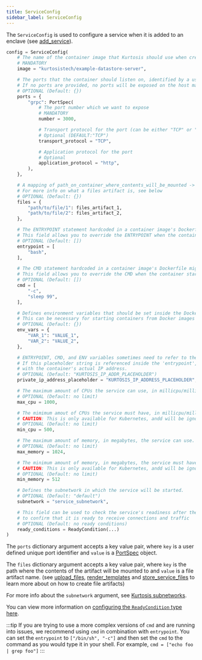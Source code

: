 ```yaml
---
title: ServiceConfig
sidebar_label: ServiceConfig
---
```


The `ServiceConfig` is used to configure a service when it is added to an enclave (see [add_service][add-service-reference]).

```python
config = ServiceConfig(
    # The name of the container image that Kurtosis should use when creating the service’s container.
    # MANDATORY
    image = "kurtosistech/example-datastore-server",

    # The ports that the container should listen on, identified by a user-friendly ID that can be used to select the port again in the future.
    # If no ports are provided, no ports will be exposed on the host machine, unless there is an EXPOSE in the Dockerfile
    # OPTIONAL (Default: {})
    ports = {
        "grpc": PortSpec(
            # The port number which we want to expose
            # MANDATORY
            number = 3000,

            # Transport protocol for the port (can be either "TCP" or "UDP")
            # Optional (DEFAULT:"TCP")
            transport_protocol = "TCP",

            # Application protocol for the port
            # Optional
            application_protocol = "http",
        ),
    },

    # A mapping of path_on_container_where_contents_will_be_mounted -> files_artifact_id_to_mount
    # For more info on what a files artifact is, see below
    # OPTIONAL (Default: {})
    files = {
        "path/to/file/1": files_artifact_1,
        "path/to/file/2": files_artifact_2,
    },

    # The ENTRYPOINT statement hardcoded in a container image's Dockerfile might not be suitable for your needs.
    # This field allows you to override the ENTRYPOINT when the container starts.
    # OPTIONAL (Default: [])
    entrypoint = [
        "bash",
    ],

    # The CMD statement hardcoded in a container image's Dockerfile might not be suitable for your needs.
    # This field allows you to override the CMD when the container starts.
    # OPTIONAL (Default: [])
    cmd = [
        "-c",
        "sleep 99",
    ],

    # Defines environment variables that should be set inside the Docker container running the service. 
    # This can be necessary for starting containers from Docker images you don’t control, as they’ll often be parameterized with environment variables.
    # OPTIONAL (Default: {})
    env_vars = {
        "VAR_1": "VALUE_1",
        "VAR_2": "VALUE_2",
    },

    # ENTRYPOINT, CMD, and ENV variables sometimes need to refer to the container's own IP address. 
    # If this placeholder string is referenced inside the 'entrypoint', 'cmd', or 'env_vars' properties, the Kurtosis engine will replace it at launch time
    # with the container's actual IP address.
    # OPTIONAL (Default: "KURTOSIS_IP_ADDR_PLACEHOLDER")
    private_ip_address_placeholder = "KURTOSIS_IP_ADDRESS_PLACEHOLDER",

    # The maximum amount of CPUs the service can use, in millicpu/millicore.
    # OPTIONAL (Default: no limit)
    max_cpu = 1000,

    # The mimimum amout of CPUs the service must have, in millicpu/millicore.
    # CAUTION: This is only available for Kubernetes, andd will be ignored for Docker.
    # OPTIONAL (Default: no limit)
    min_cpu = 500,

    # The maximum amount of memory, in megabytes, the service can use.
    # OPTIONAL (Default: no limit)
    max_memory = 1024,

    # The minimum amount of memory, in megabytes, the service must have.
    # CAUTION: This is only available for Kubernetes, andd will be ignored for Docker.
    # OPTIONAL (Default: no limit)
    min_memory = 512

    # Defines the subnetwork in which the service will be started.
    # OPTIONAL (Default: "default")
    subnetwork = "service_subnetwork",

    # This field can be used to check the service's readiness after the service has started,
    # to confirm that it is ready to receive connections and traffic
    # OPTIONAL (Default: no ready conditions)
    ready_conditions = ReadyCondition(...)
)
```
The `ports` dictionary argument accepts a key value pair, where `key` is a user defined unique port identifier and `value` is a [PortSpec][port-spec] object.

The `files` dictionary argument accepts a key value pair, where `key` is the path where the contents of the artifact will be mounted to and `value` is a file artifact name. (see [upload_files][upload-files-reference], [render_templates][render-templates-reference] and [store_service_files][store-service-reference] to learn more about on how to create file artifacts)

For more info about the `subnetwork` argument, see [Kurtosis subnetworks][subnetworks-reference].

You can view more information on [configuring the `ReadyCondition` type here][ready-condition].

:::tip
If you are trying to use a more complex versions of `cmd` and are running into issues, we recommend using `cmd` in combination with `entrypoint`. You can
set the `entrypoint` to `["/bin/sh", "-c"]` and then set the `cmd` to the command as you would type it in your shell. For example, `cmd = ["echo foo | grep foo"]`
:::

<!--------------- ONLY LINKS BELOW THIS POINT ---------------------->
[add-service-reference]: ./plan.md#add_service
[port-spec]: ./port-spec.md
[upload-files-reference]: ./plan.md#upload_files
[render-templates-reference]: ./plan.md#render_templates
[store-service-reference]: ./plan.md#store_service_files
[subnetworks-reference]: ../concepts-reference/subnetworks.md
[ready-condition]: ./ready-condition.md
